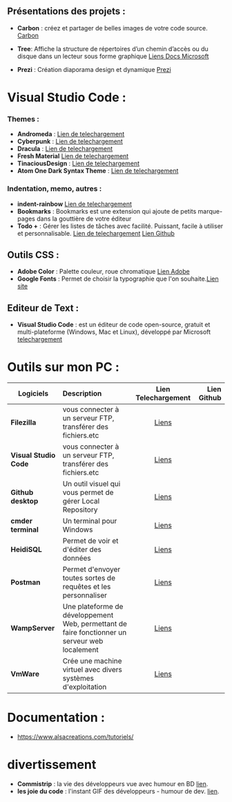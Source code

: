 ## Présentations des projets :

- **Carbon** : créez et partager de belles images de votre code source. [Carbon](https://carbon.now.sh/)
- **Tree**: Affiche la structure de répertoires d’un chemin d’accès ou du disque dans un lecteur sous forme graphique [Liens Docs Microsoft](https://docs.microsoft.com/fr-fr/windows-server/administration/windows-commands/tree)

- **Prezi** : Création diaporama design et dynamique [Prezi](https://prezi.com/) 

# Visual Studio Code :

### Themes : 
- **Andromeda** : [Lien de telechargement ](https://marketplace.visualstudio.com/items?itemName=EliverLara.andromeda)
- **Cyberpunk** : [Lien de telechargement](https://marketplace.visualstudio.com/items?itemName=max-SS.cyberpunk)
- **Dracula** : [Lien de telechargement](https://marketplace.visualstudio.com/items?itemName=dracula-theme.theme-dracula)
- **Fresh Material** [Lien de telechargement](https://marketplace.visualstudio.com/items?itemName=2ndshift.fresh-material)
- **TinaciousDesign** : [Lien de telechargement](https://marketplace.visualstudio.com/items?itemName=tinaciousdesign.theme-tinaciousdesign)
- **Atom One Dark Syntax Theme** : [Lien de telechargement](https://marketplace.visualstudio.com/items?itemName=andischerer.theme-atom-one-dark)

### Indentation, memo, autres :

- **indent-rainbow** [Lien de telechargement](https://marketplace.visualstudio.com/items?itemName=oderwat.indent-rainbow)
- **Bookmarks** : Bookmarks est une extension qui ajoute de petits marque-pages dans la gouttière de votre éditeur
- **Todo +** : Gérer les listes de tâches avec facilité. Puissant, facile à utiliser et personnalisable. [Lien de telechargement](https://marketplace.visualstudio.com/items?itemName=Gruntfuggly.todo-tree)
[Lien Github](https://github.com/fabiospampinato/vscode-todo-plus)

## Outils CSS :

- **Adobe Color** : Palette couleur, roue chromatique [Lien Adobe](https://color.adobe.com/fr/create)
- **Google Fonts** : Permet de choisir la typographie que l'on souhaite.[Lien site](https://fonts.google.com/)


## Editeur de Text : 

- **Visual Studio Code** : est un éditeur de code open-source, gratuit et multi-plateforme (Windows, Mac et Linux), développé par Microsoft
[telechargement](https://code.visualstudio.com/Download)



# Outils sur mon PC :


| Logiciels              | Description                                                      | Lien Telechargement                             | Lien Github    |
|------------------------|:--------------------------------------------------------------   |:-----------------------------------------------:|---------------:|
| **Filezilla**          | vous connecter à un serveur FTP, transférer des fichiers.etc     | [Liens](https://filezilla-project.org/)         |                |
| **Visual Studio Code** | vous connecter à un serveur FTP, transférer des fichiers.etc     | [Liens](https://code.visualstudio.com/Download) |                |
| **Github desktop**     | Un outil visuel qui vous permet de gérer Local Repository        | [Liens](https://desktop.github.com/)            |                |
| **cmder terminal**     | Un terminal pour Windows                                         | [Liens](https://cmder.net/)                     |                |
| **HeidiSQL**           | Permet de voir et d'éditer des données                           | [Liens](https://www.heidisql.com/)              |                |
| **Postman**            | Permet d'envoyer toutes sortes de requêtes et les personnaliser  | [Liens](https://www.getpostman.com/)            |                |
| **WampServer**         | Une plateforme de développement Web, permettant de faire fonctionner un serveur web localement| [Liens](http://www.wampserver.com/)|                |
| **VmWare**             | Crée une machine virtuel avec divers systèmes d'exploitation     | [Liens](https://my.vmware.com/fr/web/vmware/info/slug/desktop_end_user_computing/vmware_workstation_pro/15_0) |                |


# Documentation :
- https://www.alsacreations.com/tutoriels/


# divertissement 

- **Commistrip** : la vie des développeurs vue avec humour en BD [lien](http://www.commitstrip.com/fr/).
- **les joie du code** : l'instant GIF des développeurs - humour de dev. [lien](https://lesjoiesducode.fr/).





